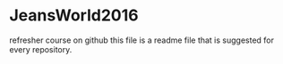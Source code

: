 # JeansWorld2016
refresher course on github
this file is a readme file that is suggested for every repository.

